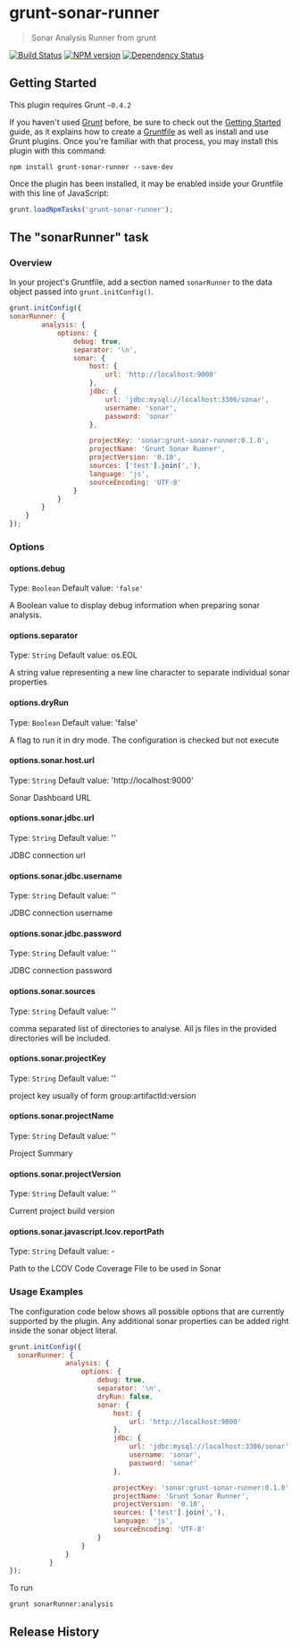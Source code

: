 # grunt-sonar-runner

> Sonar Analysis Runner from grunt

[![Build Status](https://travis-ci.org/skhatri/grunt-sonar-runner.png)](https://travis-ci.org/skhatri/grunt-sonar-runner) [![NPM version](https://badge.fury.io/js/grunt-sonar-runner.png)](http://npmjs.org/package/grunt-sonar-runner)
[![Dependency Status](https://david-dm.org/skhatri/grunt-sonar-runner.png)](https://david-dm.org/skhatri/grunt-sonar-runner)
## Getting Started
This plugin requires Grunt `~0.4.2`

If you haven't used [Grunt](http://gruntjs.com/) before, be sure to check out the [Getting Started](http://gruntjs.com/getting-started) guide, as it explains how to create a [Gruntfile](http://gruntjs.com/sample-gruntfile) as well as install and use Grunt plugins. Once you're familiar with that process, you may install this plugin with this command:

```shell
npm install grunt-sonar-runner --save-dev
```

Once the plugin has been installed, it may be enabled inside your Gruntfile with this line of JavaScript:

```js
grunt.loadNpmTasks('grunt-sonar-runner');
```

## The "sonarRunner" task

### Overview
In your project's Gruntfile, add a section named `sonarRunner` to the data object passed into `grunt.initConfig()`.

```js
grunt.initConfig({
sonarRunner: {
        analysis: {
            options: {
                debug: true,
                separator: '\n',
                sonar: {
                    host: {
                        url: 'http://localhost:9000'
                    },
                    jdbc: {
                        url: 'jdbc:mysql://localhost:3306/sonar',
                        username: 'sonar',
                        password: 'sonar'
                    },

                    projectKey: 'sonar:grunt-sonar-runner:0.1.0',
                    projectName: 'Grunt Sonar Runner',
                    projectVersion: '0.10',
                    sources: ['test'].join(','),
                    language: 'js',
                    sourceEncoding: 'UTF-8'
                }
            }
        }
    }
});
```

### Options

#### options.debug
Type: `Boolean`
Default value: `'false'`

A Boolean value to display debug information when preparing sonar analysis.

#### options.separator
Type: `String`
Default value: os.EOL

A string value representing a new line character to separate individual sonar properties


#### options.dryRun
Type: `Boolean`
Default value: 'false'

A flag to run it in dry mode. The configuration is checked but not execute


#### options.sonar.host.url
Type: `String`
Default value: 'http://localhost:9000'

Sonar Dashboard URL

#### options.sonar.jdbc.url
Type: `String`
Default value: ''

JDBC connection url



#### options.sonar.jdbc.username
Type: `String`
Default value: ''

JDBC connection username


#### options.sonar.jdbc.password
Type: `String`
Default value: ''

JDBC connection password


#### options.sonar.sources
Type: `String`
Default value: ''

comma separated list of directories to analyse. All js files in the provided directories will be included.


#### options.sonar.projectKey
Type: `String`
Default value: ''

project key usually of form group:artifactId:version




#### options.sonar.projectName
Type: `String`
Default value: ''

Project Summary



#### options.sonar.projectVersion
Type: `String`
Default value: ''

Current project build version



#### options.sonar.javascript.lcov.reportPath
Type: `String`
Default value: -

Path to the LCOV Code Coverage File to be used in Sonar





### Usage Examples

The configuration code below shows all possible options that are currently supported by the plugin. Any additional sonar properties can be added right inside the sonar object literal.

```js
grunt.initConfig({
  sonarRunner: {
              analysis: {
                  options: {
                      debug: true,
                      separator: '\n',
                      dryRun: false,
                      sonar: {
                          host: {
                              url: 'http://localhost:9000'
                          },
                          jdbc: {
                              url: 'jdbc:mysql://localhost:3306/sonar',
                              username: 'sonar',
                              password: 'sonar'
                          },

                          projectKey: 'sonar:grunt-sonar-runner:0.1.0',
                          projectName: 'Grunt Sonar Runner',
                          projectVersion: '0.10',
                          sources: ['test'].join(','),
                          language: 'js',
                          sourceEncoding: 'UTF-8'
                      }
                  }
              }
          }
});
```

To run
```
grunt sonarRunner:analysis
```

## Release History
